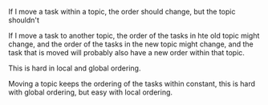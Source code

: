 If I move a task within a topic, the order should change, but the topic shouldn't

If I move a task to another topic, the order of the tasks in hte old topic might change, and the order of the tasks in the new topic might change, and the task that is moved will probably also have a new order within that topic.

This is hard in local and global ordering.

Moving a topic keeps the ordering of the tasks within constant, this is hard with global ordering, but easy with local ordering.